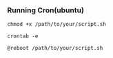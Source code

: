 ### Running Cron(ubuntu)
```
chmod +x /path/to/your/script.sh
```
```
crontab -e
```
```
@reboot /path/to/your/script.sh
```